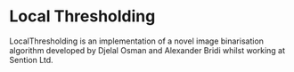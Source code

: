 # Local Thresholding

LocalThresholding is an implementation of a novel image binarisation algorithm developed by Djelal Osman and Alexander Bridi whilst working at Sention Ltd. 
